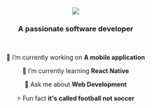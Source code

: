 <h1 align="center">
    <img src="https://readme-typing-svg.herokuapp.com/?font=Righteous&size=35&center=true&vCenter=true&width=500&height=70&duration=4000&lines=Hi+There!+👋;+I'm+Mohamed+Ghalab!;" />
</h1>

<h3 align="center">A passionate software developer</h3>

<br/>

<div align="center">
 
 🔭 I’m currently working on **A mobile application**
 
 🌱 I’m currently learning **React Native**

 💬 Ask me about **Web Development**

 ⚡ Fun fact **it's called football not soccer**
 
 </div>
